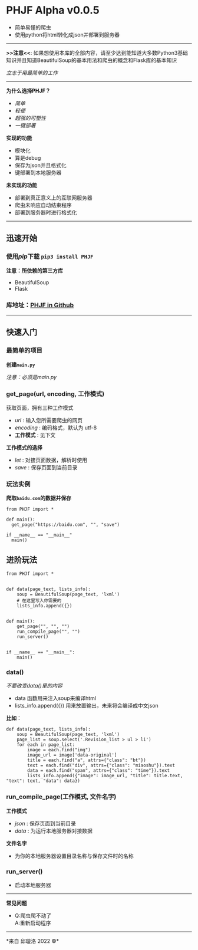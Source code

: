 # PHJF Alpha v0.0.5
* 简单易懂的爬虫
* 使用python将html转化成json并部署到服务器
-----------------
**>>注意<<**: 如果想使用本库的全部内容，请至少达到能知道大多数Python3基础知识并且知道BeautifulSoup的基本用法和爬虫的概念和Flask库的基本知识

*立志于用最简单的工作*
***
 **为什么选择PHJF？**  
 * *简单* 
 * *轻便*
 * *超强的可塑性*
 * *一键部署*
 
 

 **实现的功能**  
 + 模块化
 + 算是debug
 + 保存为json并且格式化
 + 键部署到本地服务器

**未实现的功能**
+ 部署到真正意义上的互联网服务器
+ 爬虫未响应自动结束程序
+ 部署到服务器时进行格式化
 
 ---

## __迅速开始__  

### 使用*pip*下载 ``pip3 install PHJF``

**注意：所依赖的第三方库**
* BeautifulSoup
* Flask
### 库地址：[PHJF in Github](https://github.com/Xuanluo-Qiu/PHJF)
***
## 快速入门
### **最简单的项目**  
**创建``main.py``**  

_注意：必须是main.py_
 ### **get_page(url, encoding, 工作模式)**
 获取页面，拥有三种工作模式
 * *url* : 输入您所需要爬虫的网页 
 * *encoding* : 编码格式，默认为 utf-8  
 * **工作模式** : 见下文

**工作模式的选择**
* *let* : 对接页面数据，解析时使用
* *save* : 保存页面到当前目录

### 玩法实例
**爬取``baidu.com``的数据并保存**
```python3
from PHJF import *

def main():
  get_page("https://baidu.com", "", "save")

if __name__ == "__main__"
  main()
```
## **进阶玩法**
```python3
from PHJf import *


def data(page_text, lists_info):
    soup = BeautifulSoup(page_text, 'lxml')
    # 在这里写入你需要的
    lists_info.append({})


def main():
    get_page("", "", "")
    run_compile_page("", "")
    run_server()


if __name__ == "__main__":
    main()
```
### data()
*不要改变data()里的内容*
* data 函数用来注入soup来编译html
* lists_info.append({}) 用来放置输出，未来将会编译成中文json  

**比如**：
```python3
def data(page_text, lists_info):
    soup = BeautifulSoup(page_text, 'lxml')
    page_list = soup.select('.Revision_list > ul > li')
    for each in page_list:
        image = each.find("img")
        image_url = image['data-original']
        title = each.find("a", attrs={"class": "bt"})
        text = each.find("div", attrs={"class": "miaoshu"}).text
        data = each.find("span", attrs={"class": "time"}).text
        lists_info.append({"image": image_url, "title": title.text, "text": text, "data": data})
```
### run_compile_page(工作模式, 文件名字)
**工作模式**
* *json* : 保存页面到当前目录
* *data* : 为运行本地服务器对接数据

**文件名字**
* 为你的本地服务器设置目录名称与保存文件时的名称

### run_server()
* 启动本地服务器
***
**常见问题**
* Q:爬虫爬不动了  
  A:重新启动程序
***
*来自 邱璇洛 2022 ©*️